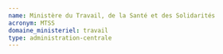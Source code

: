 ```yaml
---
name: Ministère du Travail, de la Santé et des Solidarités
acronym: MTSS
domaine_ministeriel: travail
type: administration-centrale
---
```

